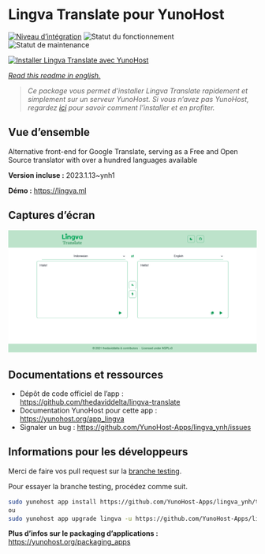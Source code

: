 <!--
N.B.: This README was automatically generated by https://github.com/YunoHost/apps/tree/master/tools/README-generator
It shall NOT be edited by hand.
-->

# Lingva Translate pour YunoHost

[![Niveau d’intégration](https://dash.yunohost.org/integration/lingva.svg)](https://dash.yunohost.org/appci/app/lingva) ![Statut du fonctionnement](https://ci-apps.yunohost.org/ci/badges/lingva.status.svg) ![Statut de maintenance](https://ci-apps.yunohost.org/ci/badges/lingva.maintain.svg)

[![Installer Lingva Translate avec YunoHost](https://install-app.yunohost.org/install-with-yunohost.svg)](https://install-app.yunohost.org/?app=lingva)

*[Read this readme in english.](./README.md)*

> *Ce package vous permet d’installer Lingva Translate rapidement et simplement sur un serveur YunoHost.
Si vous n’avez pas YunoHost, regardez [ici](https://yunohost.org/#/install) pour savoir comment l’installer et en profiter.*

## Vue d’ensemble

Alternative front-end for Google Translate, serving as a Free and Open Source translator with over a hundred languages available

**Version incluse :** 2023.1.13~ynh1

**Démo :** https://lingva.ml

## Captures d’écran

![Capture d’écran de Lingva Translate](./doc/screenshots/lingva-id-en.png)

## Documentations et ressources

* Dépôt de code officiel de l’app : <https://github.com/thedaviddelta/lingva-translate>
* Documentation YunoHost pour cette app : <https://yunohost.org/app_lingva>
* Signaler un bug : <https://github.com/YunoHost-Apps/lingva_ynh/issues>

## Informations pour les développeurs

Merci de faire vos pull request sur la [branche testing](https://github.com/YunoHost-Apps/lingva_ynh/tree/testing).

Pour essayer la branche testing, procédez comme suit.

``` bash
sudo yunohost app install https://github.com/YunoHost-Apps/lingva_ynh/tree/testing --debug
ou
sudo yunohost app upgrade lingva -u https://github.com/YunoHost-Apps/lingva_ynh/tree/testing --debug
```

**Plus d’infos sur le packaging d’applications :** <https://yunohost.org/packaging_apps>
